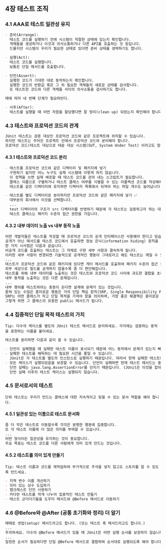 ## 4장 테스트 조직

### 4.1 AAA로 테스트 일관성 유지

```markdown
- 준비(Arrange):
  테스트 코드를 실행하기 전에 시스템이 적절한 상태에 있는지 확인합니다.
  객체들을 생성하거나 이것과 의사소통하거나 다른 API를 호출하는 것 등입니다.
  드물지만 시스템이 우리가 필요한 상태로 있다면 준비 상태를 생략하기도 합니다.

- 실행(Act):
  테스트 코드를 실행합니다.
  보통은 단일 메서드를 호출합니다.

- 단언(Assert):
  실행한 코드가 기대한 대로 동작하는지 확인합니다.
  실행한 코드의 반환값 혹은 그 외 필요한 객체들의 새로운 상태를 검사합니다.
  또 테스트한 코드와 다른 객체들 사이의 의사소통을 검사하기도 합니다.

때에 따라 네 번째 단계가 필요하빈다.

- 사후(After):
  테스트를 실행할 때 어떤 자원을 할당했다면 잘 정리(clean up) 되었는지 확인해야 합니다.
```

### 4.3 테스트와 프로덕션 코드의 관계

```markdown
JUnit 테스트는 검증 대상인 프로덕션 코드와 같은 프로젝트에 위치할 수 있습니다.
하지만 테스트는 주어진 프로젝트 안에서 프로덕션 코드와 분리해야 합니다.
프로덕션 코드(테스트 대상으로 테슽 대상 시스템(SUT, System Under Test) 이라고도 함)를 배포할 것이지만 테스트는 일반적으로 그 뒤에 존재합니다.
```

#### 4.3.1 테스트와 프로덕션 코드 분리

```markdown
- 테스트를 프로덕션 코드와 같은 디렉터리 및 패키지에 넣기
  구현하기 쉽지만 어느 누구도 실제 시스템에 이렇게 하지 않습니다.
  이 정책을 쓰면 실제 배포할 때 테스트 코드를 걷어 내는 스크립트가 필요합니다.
  클래스 이름으로 구별하거나 테스트 클래스 여부를 식별할 수 있는 리플렉션 코드를 작성해야 합니다.
  테스트를 같은 디렉터리에 유지하면 디렉터리 목록에서 뒤져야 하는 파일 개수도 늘어납니다.

- 테스트를 별도 디렉터리로 분리하지만 프로덕션 코드와 같은 패키지에 넣기 ✅
  대부분의 회사에서 이것을 선택합니다.
  ...
  test 디렉터리의 구조가 src 디렉터리를 반영하기 때문에 각 테스트는 검증하고자 하는 대상 클래스와 동일한 패키지를 가집니다.
  테스트 클래스는 패키지 수준의 접근 권한을 가집니다.
```

#### 4.3.2 내부 데이터 노출 vs 내부 동작 노출

```markdown
어떤 개발자들은 테스트를 작성할 때 프로덕션 코드의 공개 인터페이스만 사용해야 한다고 믿습니다.
공개가 아닌 메서드를 테스트 코드에서 호출하면 정보 은닉(information hiding) 원칙을 위배한다고 생각합니다.
한 가지 시사점은 다음과 같습니다.
비공개 코드를 호출하는 테스트는 그 자체로 구현 세부 사항과 결속하게 됩니다.
이러한 세부 사항이 변경되면 기술적으로 공개적인 행동이 그대로라고 해도 테스트는 깨질 수 있습니다.
...
테스트가 프로덕션 코드와 같은 패키지에 있다면 게터 메서드를 호출하여 패키지 수준의 접근 권한을 얻을 수 있습니다.
외부 세상으로 필드를 공개하지 않을수록 좀 더 편안해집니다.
테스트를 위해 내부 데이터를 노출하는 것은 테스트와 프로덕션 코드 사이에 과도한 결합을 초래합니다.
내부 동작을 노출하는 것은 다른 문제입니다.
...
내부 행위를 테스트하려는 충동이 든다면 설계에 문제가 있는 것입니다.
묻혀 있는 수많은 흥미로운 행동은 거의 단일 책임 원칙(SRP, Single Responsibility Principle)을 어기게 됩니다.
SRP는 어떤 클래스가 작고 단일 목적을 가져야 함을 의미하며, 가장 좋은 해결책은 흥미로운 private 메서드를 추출하여 다른 클래스로 이동하는 것입니다.
그렇게 하면 그 클래스의 유용한 public 메서드가 됩니다.
```

### 4.4 집중적인 단일 목적 테스트의 가치

`Tip: 다수의 케이스를 별도의 JUnit 테스트 메서드로 분리하세요. 각각에는 검증하는 동작을 표현하는 이름을 붙이세요.`

```markdown
테스트를 분리하면 다음과 같이 할 수 있습니다.

- 단언이 실패했을 때 실패한 테스트 이름이 표시되기 때문에 어느 동작에서 문제가 있는지 빠르게 파악할 수 있습니다.
- 실패한 테스트를 해독하는 데 필요한 시간을 줄일 수 있습니다.
  JUnit은 각 테스트를 별도의 인스턴스로 실행하기 때문입니다. 따라서 현재 실패한 테스트에 대해 다른 테스트의 영향을 제거할 수 있습니다.
- 모든 케이스가 실행되었음을 보장할 수 있습니다. 단언이 실패하면 현재 테스트 메서드는 중단합니다.
  단언 실패는 java.lang.AssertionError를 던지기 때문입니다. (JUnit은 이것을 잡아 테스트를 실패로 표시합니다.)
  단언 실패 이후의 테스트 케이스는 실행되지 않습니다.
```

### 4.5 문서로서의 테스트

`단위 테스트는 우리가 만드는 클래스에 대한 지속적이고 믿을 수 있는 문서 역할을 해야 합니다.`

#### 4.5.1 일관성 있는 이름으로 테스트 문서화

```markdown
좀 더 작은 테스트로 이동할수록 각각은 분명한 행동에 집중합니다.
또 각 테스트 이름에 더 많은 의미를 부여할 수 있습니다.
...
어떤 형식이든 일관성을 유지하는 것이 중요합니다.
주요 목표는 테스트 코드를 다른 사람에게 의미 있게 만드는 것입니다.
```

#### 4.5.2 테스트를 의미 있게 만들기

`Tip: 테스트 이름과 코드를 재작업하여 부가적으로 주석을 넣지 않고도 스토리를 알 수 있도록 만드세요.`

```markdown
- 지역 변수 이름 개선하기
- 의미 있는 상수 도입하기
- 햄크레스트 단언 사용하기
- 커다란 테스트를 작게 나누어 집중적인 테스트 만들기
- 테스트 군더더기들을 도우미 메서드와 @Before 메서드로 이동하기
```

### 4.6 @Before와 @After (공통 초기화와 정리) 더 알기

```markdown
때때로 셋업(setup) 메서드라고도 합니다. (또는 테스트 훅 메서드라고도 합니다.)
...
주의하세요. 다수의 @Before 메서드가 있을 때 JUnit은 어떤 실행 순서를 보장하지 않습니다.
...
일정한 순서가 필요하다면 단일 @Before 메서드로 결합하여 순서대로 실행되도록 해야 합니다.
```
